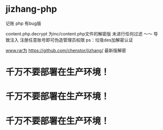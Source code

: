 # jizhang-php
记账 php 有bug版 


content.php.decrypt  为inc/content.php文件的解密版
未进行任何过滤  ～～ 导致注入
注册任意账号即可伪造管理员权限  ps：垃圾des加解密认证

www.rar为 https://github.com/chenstor/jizhang/ 最新版解密

# 千万不要部署在生产环境！
# 千万不要部署在生产环境！
# 千万不要部署在生产环境！
